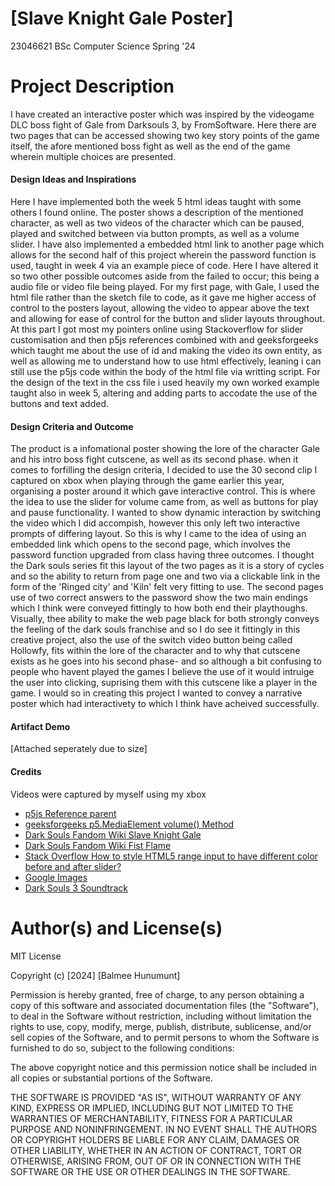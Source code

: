 # [Slave Knight Gale Poster]

23046621 BSc Computer Science Spring '24

# Project Description

I have created an interactive poster which was inspired by the videogame DLC boss fight of Gale from Darksouls 3, by FromSoftware. Here there are two pages that can be accessed showing two key story points of the game itself, the afore mentioned boss fight as well as the end of the game wherein multiple choices are presented.

#### Design Ideas and Inspirations

Here I have implemented both the week 5 html ideas taught with some others I found online. The poster shows a description of the mentioned character, as well as two videos of the character which can be paused, played and switched between via button prompts, as well as a volume slider. I have also implemented a embedded html link to another page which allows for the second half of this project wherein the password function is used, taught in week 4 via an example piece of code. Here I have altered it so two other possible outcomes aside from the failed to occur; this being a audio file or video file being played. For my first page, with Gale, I used the html file rather than the sketch file to code, as it gave me higher access of control to the posters layout, allowing the video to appear above the text and allowing for ease of control for the button and slider layouts throughout. At this part I got most my pointers online using  Stackoverflow for slider customisation and then p5js references combined with and geeksforgeeks which taught me about the use of id and making the video its own entity, as well as allowing me to understand how to use html effectively, leaning i can still use the p5js code within the body of the html file via writting script. For the design of the text in the css file i used heavily my own worked example taught also in week 5, altering and adding parts to accodate the use of the buttons and text added.

#### Design Criteria and Outcome

The product is a infomational poster showing the lore of the character Gale and his intro boss fight cutscene, as well as its second phase. when it comes to forfilling the design criteria, I decided to use the 30 second clip I captured on xbox when playing through the game earlier this year, organising a poster around it which gave interactive control. This is where the idea to use the slider for volume came from, as well as buttons for play and pause functionality. I wanted to show dynamic interaction by switching the video which I did accompish, however this only left two interactive prompts of differing layout. So this is why I came to the idea of using an embedded link which opens to the second page, which involves the password function upgraded from class having three outcomes. 
I thought the Dark souls series fit this layout of the two pages as it is a story of cycles and so the ability to return from page one and two via a clickable link in the form of the 'Ringed city' and 'Kiln' felt very fitting to use. The second pages use of two correct answers to the password show the two main endings which I think were conveyed fittingly to how both end their playthoughs. Visually, thee ability to make the web page black for both strongly conveys the feeling of the dark souls franchise and so I do see it fittingly in this creative project, also the use of the switch video button being called Hollowfy, fits within the lore of the character and to why that cutscene exists as he goes into his second phase- and so although a bit confusing to people who havent played the games I believe the use of it would intruige the user into clicking, suprising them with this cutscene like a player in the game. I would so in creating this project I wanted to convey a narrative poster which had interactivety to which I think have acheived successfully.

#### Artifact Demo

[Attached seperately due to size]

#### Credits

Videos were captured by myself using my xbox
- [p5js Reference parent](https://p5js.org/reference/#/p5.Element/parent)
- [geeksforgeeks p5.MediaElement volume() Method](https://www.geeksforgeeks.org/p5-mediaelement-volume-method/)
- [Dark Souls Fandom Wiki Slave Knight Gale](https://darksouls.fandom.com/wiki/Slave_Knight_Gael)
- [Dark Souls Fandom Wiki Fist Flame](https://darksouls.fandom.com/wiki/First_Flame)
- [Stack Overflow How to style HTML5 range input to have different color before and after slider?](https://stackoverflow.com/questions/18389224/how-to-style-html5-range-input-to-have-different-color-before-and-after-slider)
- [Google Images](https://steamuserimages-a.akamaihd.net/ugc/272841093783413292/6E3D0CEFC292EE5DB48BD274CC4FFCA186159E7C/?imw=1024&imh=576&ima=fit&)
- [Dark Souls 3 Soundtrack](https://downloads.khinsider.com/game-soundtracks/album/dark-souls-iii-soundtracks)


# Author(s) and License(s)

MIT License

Copyright (c) [2024] [Balmee Hunumunt]

Permission is hereby granted, free of charge, to any person obtaining a copy
of this software and associated documentation files (the "Software"), to deal
in the Software without restriction, including without limitation the rights
to use, copy, modify, merge, publish, distribute, sublicense, and/or sell
copies of the Software, and to permit persons to whom the Software is
furnished to do so, subject to the following conditions:

The above copyright notice and this permission notice shall be included in all
copies or substantial portions of the Software.

THE SOFTWARE IS PROVIDED "AS IS", WITHOUT WARRANTY OF ANY KIND, EXPRESS OR
IMPLIED, INCLUDING BUT NOT LIMITED TO THE WARRANTIES OF MERCHANTABILITY,
FITNESS FOR A PARTICULAR PURPOSE AND NONINFRINGEMENT. IN NO EVENT SHALL THE
AUTHORS OR COPYRIGHT HOLDERS BE LIABLE FOR ANY CLAIM, DAMAGES OR OTHER
LIABILITY, WHETHER IN AN ACTION OF CONTRACT, TORT OR OTHERWISE, ARISING FROM,
OUT OF OR IN CONNECTION WITH THE SOFTWARE OR THE USE OR OTHER DEALINGS IN THE
SOFTWARE.